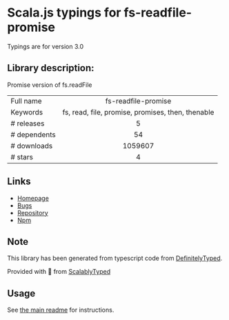 
# Scala.js typings for fs-readfile-promise

Typings are for version 3.0

## Library description:
Promise version of fs.readFile

|                    |                 |
| ------------------ | :-------------: |
| Full name          | fs-readfile-promise |
| Keywords           | fs, read, file, promise, promises, then, thenable |
| # releases         | 5 |
| # dependents       | 54 |
| # downloads        | 1059607 |
| # stars            | 4 |

## Links
- [Homepage](https://github.com/shinnn/fs-readfile-promise#readme)
- [Bugs](https://github.com/shinnn/fs-readfile-promise/issues)
- [Repository](https://github.com/shinnn/fs-readfile-promise)
- [Npm](https://www.npmjs.com/package/fs-readfile-promise)
    


## Note
This library has been generated from typescript code from [DefinitelyTyped](https://definitelytyped.org).

Provided with :purple_heart: from [ScalablyTyped](https://github.com/oyvindberg/ScalablyTyped)

## Usage
See [the main readme](../../readme.md) for instructions.


